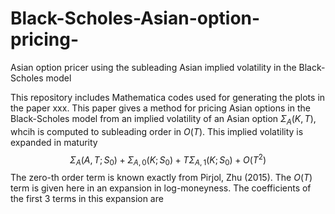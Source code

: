 # Black-Scholes-Asian-option-pricing-
Asian option pricer using the subleading Asian implied volatility in the Black-Scholes model

This repository includes Mathematica codes used for generating the plots in the paper xxx. 
This paper gives a method for pricing Asian options in the Black-Scholes model from an implied volatility  of an Asian option $\Sigma_A(K,T)$, whcih is computed to subleading order in $O(T)$.
This implied volatility is expanded in maturity $$\Sigma_A(A,T;S_0) + \Sigma_{A,0}(K;S_0) + T \Sigma_{A,1}(K;S_0) + O(T^2)$$
The zero-th order term is known exactly from Pirjol, Zhu (2015). The $O(T)$ term is given here in an expansion in log-moneyness. The coefficients of the first 3 terms in this expansion are



